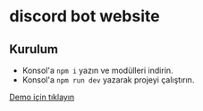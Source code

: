 # discord bot website

## Kurulum
- Konsol'a `npm i` yazın ve modülleri indirin.
- Konsol'a `npm run dev` yazarak projeyi çalıştırın.

[Demo için tıklayın](https://dcbw.vercel.app/)
